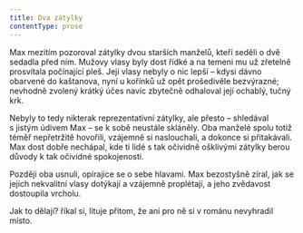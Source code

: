```yaml
---
title: Dva zátylky
contentType: prose
---
```


Max mezitím pozoroval zátylky dvou starších manželů, kteří seděli o dvě sedadla před ním. Mužovy vlasy byly dost řídké a na temeni mu už zřetelně prosvítala počínající pleš. Její vlasy nebyly o nic lepší – kdysi dávno obarvené do kaštanova, nyní u kořínků už opět prošedivěle bezvýrazné; nevhodně zvolený krátký účes navíc zbytečně odhaloval její ochablý, tučný krk.

Nebyly to tedy nikterak reprezentativní zátylky, ale přesto – shledával s jistým údivem Max – se k sobě neustále skláněly. Oba manželé spolu totiž téměř nepřetržitě hovořili, vzájemně si naslouchali, a dokonce si přitakávali. Max dost dobře nechápal, kde ti lidé s tak očividně ošklivými zátylky berou důvody k tak očividné spokojenosti.

Později oba usnuli, opírajíce se o sebe hlavami. Max bezostyšně zíral, jak se jejich nekvalitní vlasy dotýkají a vzájemně proplétají, a jeho zvědavost dostoupila vrcholu.

Jak to dělají? říkal si, lituje přitom, že ani pro ně si v románu nevyhradil místo.
